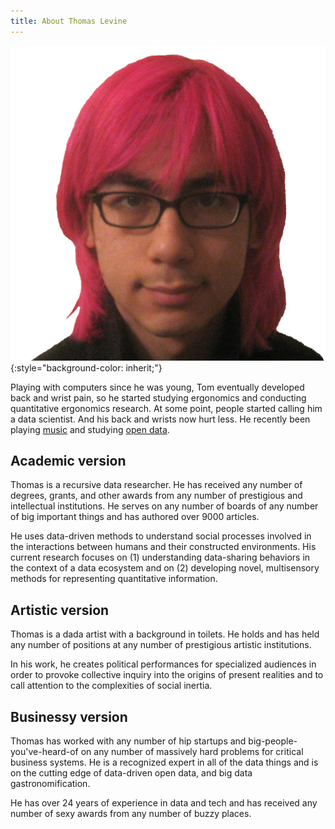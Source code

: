 ```yaml
---
title: About Thomas Levine
---
```

![A picture of Tom from when he had pink hair](/img/me.png){:style="background-color: inherit;"}

Playing with computers since he was young, Tom eventually developed back and
wrist pain, so he started studying ergonomics and conducting quantitative
ergonomics research. At some point, people started calling him a data scientist.
And his back and wrists now hurt less. He recently been
playing [music](http://csvsoundsystem.com) and
studying [open data](/open-data).

<!--
Other possibilities

* fitting his life into a suitcase
* toilets

-->

## Academic version
Thomas is a recursive data researcher.
He has received any number of degrees, grants, and other awards
from any number of prestigious and intellectual institutions.
He serves on any number of boards of any number of big important
things and has authored over 9000 articles.

He uses data-driven methods to understand social processes involved
in the interactions between humans and their constructed environments.
His current research focuses on (1) understanding data-sharing
behaviors in the context of a data ecosystem and on (2) developing
novel, multisensory methods for representing quantitative information.

## Artistic version
Thomas is a dada artist with a background in toilets.
He holds and has held any number of positions at
any number of prestigious artistic institutions.

In his work,
he creates political performances for specialized audiences in order
to provoke collective inquiry into the origins of present realities and
to call attention to the complexities of social inertia.

## Businessy version
Thomas has worked with any number of hip startups and
big-people-you've-heard-of on any number of massively hard problems for
critical business systems. He is a recognized expert in all of the data
things and is on the cutting edge of data-driven open data, and big data
gastronomification.

He has over 24 years of experience in data and tech and has received
any number of sexy awards from any number of buzzy places.
